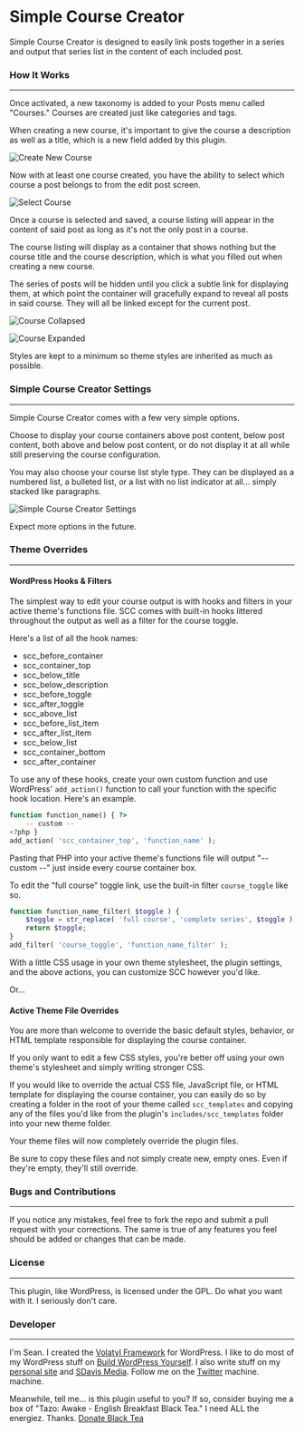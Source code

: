 Simple Course Creator
=====================

Simple Course Creator is designed to easily link posts together in a series and output that series list in the content of each included post.

### How It Works
---

Once activated, a new taxonomy is added to your Posts menu called "Courses." Courses are created just like categories and tags.

When creating a new course, it's important to give the course a description as well as a title, which is a new field added by this plugin.

![Create New Course](http://seandavis.co/wp-content/uploads/2014/02/Screen-Shot-2014-02-24-at-2.44.16-PM.png)

Now with at least one course created, you have the ability to select which course a post belongs to from the edit post screen.

![Select Course](http://seandavis.co/wp-content/uploads/2014/02/Screen-Shot-2014-02-24-at-2.47.48-PM.png)

Once a course is selected and saved, a course listing will appear in the content of said post as long as it's not the only post in a course.

The course listing will display as a container that shows nothing but the course title and the course description, which is what you filled out when creating a new course.

The series of posts will be hidden until you click a subtle link for displaying them, at which point the container will gracefully expand to reveal all posts in said course. They will all be linked except for the current post.

![Course Collapsed](http://buildwpyourself.com/wp-content/uploads/2014/03/course-collapsed.png)

![Course Expanded](http://buildwpyourself.com/wp-content/uploads/2014/03/course-expanded.png)

Styles are kept to a minimum so theme styles are inherited as much as possible.

### Simple Course Creator Settings
---

Simple Course Creator comes with a few very simple options.

Choose to display your course containers above post content, below post content, both above and below post content, or do not display it at all while still preserving the course configuration.

You may also choose your course list style type. They can be displayed as a numbered list, a bulleted list, or a list with no list indicator at all... simply stacked like paragraphs.

![Simple Course Creator Settings](http://buildwpyourself.com/wp-content/uploads/2014/03/scc-settings.png)

Expect more options in the future.

### Theme Overrides
---

#### WordPress Hooks & Filters

The simplest way to edit your course output is with hooks and filters in your active theme's functions file. SCC comes with built-in hooks littered throughout the output as well as a filter for the course toggle.

Here's a list of all the hook names:

* scc_before_container
* scc_container_top
* scc_below_title
* scc_below_description
* scc_before_toggle
* scc_after_toggle
* scc_above_list
* scc_before_list_item
* scc_after_list_item
* scc_below_list
* scc_container_bottom
* scc_after_container

To use any of these hooks, create your own custom function and use WordPress' `add_action()` function to call your function with the specific hook location. Here's an example.

``` php
function function_name() { ?>
    -- custom --
<?php }
add_action( 'scc_container_top', 'function_name' );
```
	
Pasting that PHP into your active theme's functions file will output "-- custom --" just inside every course container box.

To edit the "full course" toggle link, use the built-in filter `course_toggle` like so.

``` php
function function_name_filter( $toggle ) {
	$toggle = str_replace( 'full course', 'complete series', $toggle );
	return $toggle;
}
add_filter( 'course_toggle', 'function_name_filter' );
```

With a little CSS usage in your own theme stylesheet, the plugin settings, and the above actions, you can customize SCC however you'd like.

Or...

#### Active Theme File Overrides

You are more than welcome to override the basic default styles, behavior, or HTML template responsible for displaying the course container.

If you only want to edit a few CSS styles, you're better off using your own theme's stylesheet and simply writing stronger CSS.

If you would like to override the actual CSS file, JavaScript file, or HTML template for displaying the course container, you can easily do so by creating a folder in the root of your theme called `scc_templates` and copying any of the files you'd like from the plugin's `includes/scc_templates` folder into your new theme folder. 

Your theme files will now completely override the plugin files.

Be sure to copy these files and not simply create new, empty ones. Even if they're empty, they'll still override.

### Bugs and Contributions
---

If you notice any mistakes, feel free to fork the repo and submit a pull request with your corrections. The same is true of any features you feel should be added or changes that can be made. 

### License
---

This plugin, like WordPress, is licensed under the GPL. Do what you want with it. I seriously don't care. 

### Developer
---

I'm Sean. I created the [Volatyl Framework](http://volatylthemes.com) for WordPress. I like to do most of my WordPress stuff on [Build WordPress Yourself](http://buildwpyourself.com/). I also write stuff on my [personal site](http://seandavis.co) and [SDavis Media](http://sdavismedia.com). Follow me on the [Twitter](http://sdvs.me/twitter) machine. machine.

Meanwhile, tell me... is this plugin useful to you? If so, consider buying me a box of "Tazo: Awake - English Breakfast Black Tea." I need ALL the energiez. Thanks. [Donate Black Tea](https://www.paypal.com/cgi-bin/webscr?cmd=_s-xclick&hosted_button_id=52HQDSEUA542S)
